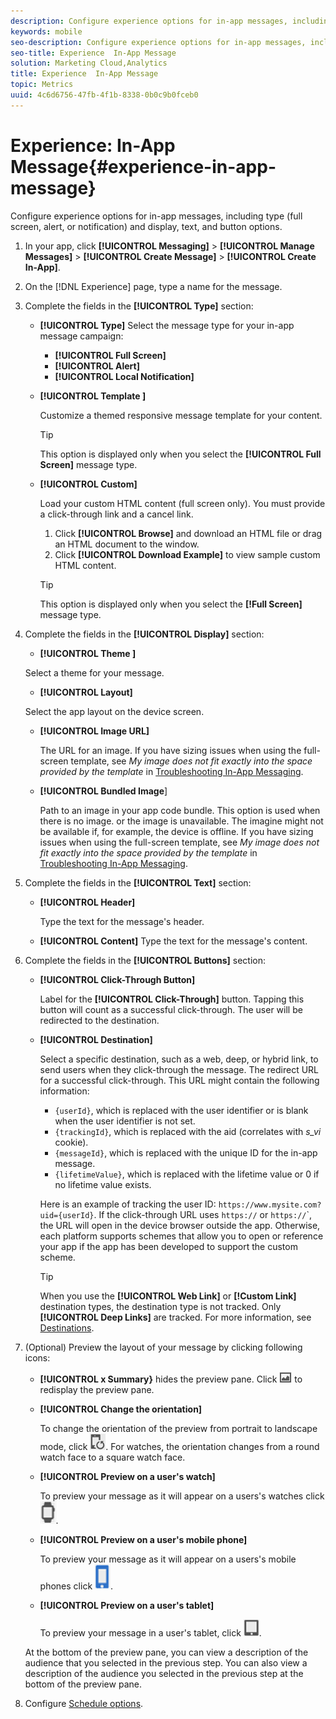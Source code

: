 ```yaml
---
description: Configure experience options for in-app messages, including type (full screen, alert, or notification) and display, text, and button options.
keywords: mobile
seo-description: Configure experience options for in-app messages, including type (full screen, alert, or notification) and display, text, and button options.
seo-title: Experience  In-App Message
solution: Marketing Cloud,Analytics
title: Experience  In-App Message
topic: Metrics
uuid: 4c6d6756-47fb-4f1b-8338-0b0c9b0fceb0
---
```


# Experience: In-App Message{#experience-in-app-message}

Configure experience options for in-app messages, including type (full screen, alert, or notification) and display, text, and button options.

1. In your app, click **[!UICONTROL Messaging]** > **[!UICONTROL Manage Messages]** > **[!UICONTROL Create Message]** > **[!UICONTROL Create In-App]**.
1. On the [!DNL Experience] page, type a name for the message.
1. Complete the fields in the **[!UICONTROL Type]** section:

    * **[!UICONTROL Type]**
        Select the message type for your in-app message campaign:  
         * **[!UICONTROL Full Screen]**
         * **[!UICONTROL Alert]**
         * **[!UICONTROL Local Notification]**

    * **[!UICONTROL Template ]**

      Customize a themed responsive message template for your content.
    
      >[!TIP]
      >
      >This option is displayed only when you select the **[!UICONTROL Full Screen]** message type.
    
    * **[!UICONTROL Custom]**
    
      Load your custom HTML content (full screen only). You must provide a click-through link and a cancel link.
    
      1. Click **[!UICONTROL Browse]** and download an HTML file or drag an HTML document to the window.
      1. Click **[!UICONTROL Download Example]** to view sample custom HTML content.
    
      >[!TIP]
      >
      >This option is displayed only when you select the **[!Full Screen]** message type.

1. Complete the fields in the **[!UICONTROL Display]** section:

    * **[!UICONTROL Theme ]**

    Select a theme for your message.

    * **[!UICONTROL Layout]**

    Select the app layout on the device screen.

    * **[!UICONTROL Image URL]**

      The URL for an image. If you have sizing issues when using the full-screen template, see *My image does not fit exactly into the space provided by the template* in [Troubleshooting In-App Messaging](../../in-app-messaging/t-in-app-message/in-apps-ts.md).

    * **[!UICONTROL Bundled Image**]

      Path to an image in your app code bundle. This option is used when there is no image. or the image is unavailable. The imagine might not be available if, for example, the device is offline. If you have sizing issues when using the full-screen template, see *My image does not fit exactly into the space provided by the template* in [Troubleshooting In-App Messaging](../../in-app-messaging/t-in-app-message/in-apps-ts.md).

1. Complete the fields in the **[!UICONTROL Text]** section:

    * **[!UICONTROL Header]**

      Type the text for the message's header.

    * **[!UICONTROL Content]**
      Type the text for the message's content.

1. Complete the fields in the **[!UICONTROL Buttons]** section:

    * **[!UICONTROL Click-Through Button]**

      Label for the **[!UICONTROL Click-Through]** button. Tapping this button will count as a successful click-through. The user will be redirected to the destination.

    * **[!UICONTROL Destination]**

      Select a specific destination, such as a web, deep, or hybrid link, to send users when they click-through the message. The redirect URL for a successful click-through. This URL might contain the following information:

      * `{userId}`, which is replaced with the user identifier or is blank when the user identifier is not set.  
      * `{trackingId}`, which is replaced with the aid (correlates with *s_vi* cookie).
      * `{messageId}`, which is replaced with the unique ID for the in-app message.
      * `{lifetimeValue}`, which is replaced with the lifetime value or 0 if no lifetime value exists.

      Here is an example of tracking the user ID: `https://www.mysite.com?uid={userId}`.
      If the click-through URL uses `https://` or `https://`</span>`, the URL will open in the device browser outside the app. Otherwise, each platform supports schemes that allow you to open or reference your app if the app has been developed to support the custom scheme. 

      >[!TIP]
      >
      >When you use the **[!UICONTROL Web Link]** or **[!Custom Link]** destination types, the destination type is not tracked. Only **[!UICONTROL Deep Links]** are tracked. For more information, see [Destinations](../../acquisition-main/c-create-destinations.md).

1. (Optional) Preview the layout of your message by clicking following icons:

   * **[!UICONTROL x Summary}** hides the preview pane. Click ![preview](assets/icon_preview.png) to redisplay the preview pane.

   * **[!UICONTROL Change the orientation]**

     To change the orientation of the preview from portrait to landscape mode, click ![orientation](assets/icon_orientation.png). For watches, the orientation changes from a round watch face to a square watch face.

   * **[!UICONTROL Preview on a user's watch]**

     To preview your message as it will appear on a users's watches click ![watch icon](assets/icon_watch.png).

   * **[!UICONTROL Preview on a user's mobile phone]**

     To preview your message as it will appear on a users's mobile phones click ![phone icon](assets/icon_phone.png).

   * **[!UICONTROL Preview on a user's tablet]**

     To preview your message in a user's tablet, click ![tablet icon](assets/icon_tablet.png).

   At the bottom of the preview pane, you can view a description of the audience that you selected in the previous step. You can also view a description of the audience you selected in the previous step at the bottom of the preview pane.

1. Configure [Schedule options](../../in-app-messaging/t-in-app-message/c-schedule-in-app-message.md#concept_FA23889DD15F45628182A51436280765).
